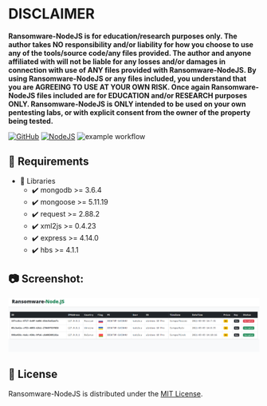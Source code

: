 # DISCLAIMER
**Ransomware-NodeJS is for education/research purposes only. The author takes NO responsibility and/or liability for how you choose to use any of the tools/source code/any files provided.
 The author and anyone affiliated with will not be liable for any losses and/or damages in connection with use of ANY files provided with Ransomware-NodeJS.
 By using Ransomware-NodeJS or any files included, you understand that you are AGREEING TO USE AT YOUR OWN RISK. Once again Ransomware-NodeJS files included are for EDUCATION and/or RESEARCH purposes ONLY.
 Ransomware-NodeJS is ONLY intended to be used on your own pentesting labs, or with explicit consent from the owner of the property being tested.** 

[![GitHub](https://img.shields.io/github/license/kadzicuh/Ransomware-NodeJS?style=flat)](LICENSE)
[![NodeJS](https://img.shields.io/badge/NodeJS-15.9.0+-success.svg?style=flat)](https://nodejs.org/en/download/)
![example workflow](https://github.com/kadzicuh/Ransomware-NodeJS/actions/workflows/codeql-analysis.yml/badge.svg)

## 📃 Requirements
* 📌 Libraries
  * ✔️ mongodb >= 3.6.4
  * ✔️ mongoose >= 5.11.19
  * ✔️ request >= 2.88.2
  * ✔️ xml2js >= 0.4.23
  * ✔️ express >= 4.14.0
  * ✔️ hbs >= 4.1.1

 ## 📷 Screenshot:
![Screenshot](Screenshot.png)

## 📃 License
Ransomware-NodeJS is distributed under the [MIT License](LICENSE).
